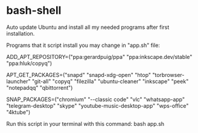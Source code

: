 # bash-shell
Auto update Ubuntu and install all my needed programs after first installation.

Programs that it script install you may change in "app.sh" file:

ADD_APT_REPOSITORY=("ppa:gerardpuig/ppa" "ppa:inkscape.dev/stable" "ppa:hluk/copyq")

APT_GET_PACKAGES=("snapd" "snapd-xdg-open" "htop" "torbrowser-launcher" "git-all" "copyq" "filezilla" "ubuntu-cleaner" "inkscape" "peek" "notepadqq" "qbittorrent")

SNAP_PACKAGES=("chromium" "--classic code" "vlc" "whatsapp-app" "telegram-desktop" "skype" "youtube-music-desktop-app" "wps-office" "4ktube")

Run this script in your terminal with this command:
bash app.sh